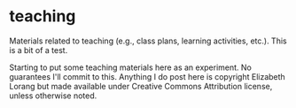 # teaching
Materials related to teaching (e.g., class plans, learning activities, etc.). This is a bit of a test.

Starting to put some teaching materials here as an experiment. No guarantees I'll commit to this. Anything I do post here is copyright Elizabeth Lorang but made available under Creative Commons Attribution license, unless otherwise noted.
